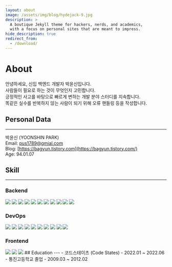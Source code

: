 ```yaml
---
layout: about
image: /assets/img/blog/hydejack-9.jpg
description: >
  A boutique Jekyll theme for hackers, nerds, and academics,
  with a focus on personal sites that are meant to impress.
hide_description: true
redirect_from:
  - /download/
---
```


# About

안녕하세요, 신입 백엔드 개발자 박윤신입니다.  
사람들이 필요로 하는 것이 무엇인지 고민합니다.  
긍정적인 사고를 바탕으로 빠르게 변하는 개발 분야 스터디를 지속합니다.  
똑같은 실수를 반복하지 않는 사람이 되기 위해 오류 핸들링 등을 작성합니다.

## Personal Data

---

박윤신 (YOONSHIN PARK)  
Email: pus1789@gmial.com  
Blog: [https://bagyun.tistory.com](https://bagyun.tistory.com/)  
Age: 94.01.07

## Skill

---

### Backend

<img src="https://img.shields.io/badge/Node-339933?style=for-the-badge&logo=Node.js&logoColor=white" />
<img src="https://img.shields.io/badge/JavaScript-F7DF1E?style=for-the-badge&logo=JavaScript&logoColor=white" />
<img src="https://img.shields.io/badge/TypeScript-3178C6?style=for-the-badge&logo=TypeScript&logoColor=white" />  
<img src="https://img.shields.io/badge/Express-000000?style=for-the-badge&logo=Express&logoColor=white" />
<img src="https://img.shields.io/badge/NestJS-E0234E?style=for-the-badge&logo=NestJS&logoColor=white" />  
<img src="https://img.shields.io/badge/Sequelize-52B0E7?style=for-the-badge&logo=Sequelize&logoColor=white" />
<img src="https://img.shields.io/badge/TypeORM-A100FF?style=for-the-badge&logoColor=white" />  
<img src="https://img.shields.io/badge/Swagger-85EA2D?style=for-the-badge&logo=Swagger&logoColor=white" />
<img src="https://img.shields.io/badge/Socket.io-010101?style=for-the-badge&logo=Socket.io&logoColor=white" />
<img src="https://img.shields.io/badge/AXIOS-A100FF?style=for-the-badge&logoColor=white" />
<img src="https://img.shields.io/badge/JWT-000000?style=for-the-badge&logoColor=white" />

### DevOps

<img src="https://img.shields.io/badge/MySQL-4479A1?style=for-the-badge&logo=MySQL&logoColor=white" />
<img src="https://img.shields.io/badge/PostgreSQL-4169E1?style=for-the-badge&logo=PostgreSQL&logoColor=white" />  
<img src="https://img.shields.io/badge/MongoDB-47A248?style=for-the-badge&logo=MongoDB&logoColor=white" />  
<img src="https://img.shields.io/badge/S3-569A31?style=for-the-badge&logo=Amazon S3&logoColor=white" />
<img src="https://img.shields.io/badge/Cloudfront-232F3E?style=for-the-badge&logo=Amazon AWS&logoColor=white" />
<img src="https://img.shields.io/badge/EC2-232F3E?style=for-the-badge&logo=Amazon AWS&logoColor=white" />
<img src="https://img.shields.io/badge/RDS-232F3E?style=for-the-badge&logo=Amazon AWS&logoColor=white" />
<img src="https://img.shields.io/badge/LoadBalancer-232F3E?style=for-the-badge&logo=Amazon AWS&logoColor=white" />
<img src="https://img.shields.io/badge/Route53-232F3E?style=for-the-badge&logo=Amazon AWS&logoColor=white" />  
<img src="https://img.shields.io/badge/Docker-2496ED?style=for-the-badge&logo=Docker&logoColor=white" />

### Frontend

<img src="https://img.shields.io/badge/React-61DAFB?style=for-the-badge&logo=React&logoColor=white" />
<img src="https://img.shields.io/badge/Redux-764ABC?style=for-the-badge&logo=Redux&logoColor=white" />
<img src="https://img.shields.io/badge/style_component-DB7093?style=for-the-badge&logo=styled-components&logoColor=white" />
## Education
---
- 코드스테이츠 (Code States)
  - 2022.01 ~ 2022.06  
- 통진고등학교 졸업
  - 2009.03 ~ 2012.02
